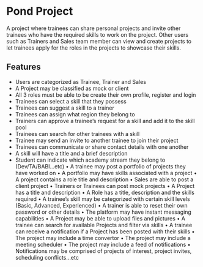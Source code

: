 # Pond Project
A project where trainees can share personal projects and invite other trainees who have the required skills to work on the project. Other users such as Trainers and Sales team member can view and create projects to let trainees apply for the roles in the projects to showcase their skills.

## Features
- Users are categorized as Trainee, Trainer and Sales
- A Project may be classified as mock or client
- All 3 roles must be able to be create their own profile, register and login
-	Trainees can select a skill that they possess
- Trainees can suggest a skill to a trainer
-	Trainees can assign what region they belong to
-	Trainers can approve a trainee’s request for a skill and add it to the skill pool
-	Trainees can search for other trainees with a skill
-	Trainee may send an invite to another trainee to join their project
-	Trainees can communicate or share contact details with one another
-	A skill will have a title and a brief description
-	Student can indicate which academy stream they belong to (Dev/TA/BABI…etc)
•	A trainee may post a portfolio of projects they have worked on
•	A portfolio may have skills associated with a project
•	A project contains a role title and description
•	Sales are able to post a client project
•	Trainers or Trainees can post mock projects
•	A Project has a title and description
•	A Role has a title, description and the skills required
•	A trainee’s skill may be categorized with certain skill levels (Basic, Advanced, Experienced)
•	A trainer is able to reset their own password or other details
•	The platform may have instant messaging capabilities
•	A Project may be able to upload files and pictures
•	A trainee can search for available Projects and filter via skills
•	A trainee can receive a notification if a Project has been posted with their skills
•	The project may include a time convertor
•	The project may include a meeting scheduler
•	The project may include a feed of notifications
•	Notifications may be comprised of projects of interest, project invites, scheduling conflicts…etc



